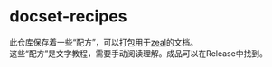 # docset-recipes
此仓库保存着一些“配方”，可以打包用于[zeal](https://github.com/zealdocs/zeal)的文档。  
这些“配方”是文字教程，需要手动阅读理解。成品可以在Release中找到。
